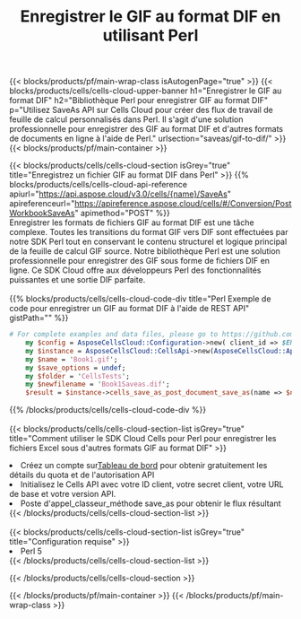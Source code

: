﻿---
title:  Enregistrer le GIF au format DIF en utilisant Perl
description:  Utilisation du SDK Cloud Aspose.Cells pour Perl pour enregistrer le fichier au format GIF au format DIF.
---
{{< blocks/products/pf/main-wrap-class isAutogenPage="true" >}}
{{< blocks/products/cells/cells-cloud-upper-banner h1="Enregistrer le GIF au format DIF" h2="Bibliothèque Perl pour enregistrer GIF au format DIF" p="Utilisez SaveAs API sur Cells Cloud pour créer des flux de travail de feuille de calcul personnalisés dans Perl. Il s\'agit d\'une solution professionnelle pour enregistrer des GIF au format DIF et d\'autres formats de documents en ligne à l\'aide de Perl." urlsection="saveas/gif-to-dif/" >}}
{{< blocks/products/pf/main-container >}}

{{< blocks/products/cells/cells-cloud-section isGrey="true" title="Enregistrez un fichier GIF au format DIF dans Perl" >}}
{{% blocks/products/cells/cells-cloud-api-reference apiurl="https://api.aspose.cloud/v3.0/cells/{name}/SaveAs" apireferenceurl="https://apireference.aspose.cloud/cells/#/Conversion/PostWorkbookSaveAs" apimethod="POST" %}}
<br/>
Enregistrer les formats de fichiers GIF au format DIF est une tâche complexe. Toutes les transitions du format GIF vers DIF sont effectuées par notre SDK Perl tout en conservant le contenu structurel et logique principal de la feuille de calcul GIF source. Notre bibliothèque Perl est une solution professionnelle pour enregistrer des GIF sous forme de fichiers DIF en ligne. Ce SDK Cloud offre aux développeurs Perl des fonctionnalités puissantes et une sortie DIF parfaite.
<br/>
<br/>
{{% blocks/products/cells/cells-cloud-code-div title="Perl Exemple de code pour enregistrer un GIF au format DIF à l\'aide de REST API" gistPath="" %}}
  
```perl
# For complete examples and data files, please go to https://github.com/aspose-cells-cloud/aspose-cells-cloud-perl/
    my $config = AsposeCellsCloud::Configuration->new( client_id => $ENV{'ProductClientId'}, client_secret => $ENV{'ProductClientSecret'});
    my $instance = AsposeCellsCloud::CellsApi->new(AsposeCellsCloud::ApiClient->new( $config));
    my $name = 'Book1.gif';
    my $save_options = undef;
    my $folder = 'CellsTests';
    my $newfilename = 'Book1Saveas.dif';
    $result = $instance->cells_save_as_post_document_save_as(name => $name,save_options => $save_options, newfilename => $newfilename, folder => $folder);
```
  
{{% /blocks/products/cells/cells-cloud-code-div %}}
<br/>
<br/>
{{< blocks/products/cells/cells-cloud-section-list isGrey="true" title="Comment utiliser le SDK Cloud Cells pour Perl pour enregistrer les fichiers Excel sous d\'autres formats GIF au format DIF" >}}
<li> Créez un compte sur<a href="https://dashboard.aspose.cloud/">Tableau de bord</a> pour obtenir gratuitement les détails du quota et de l'autorisation API</li>
<li>Initialisez le Cells API avec votre ID client, votre secret client, votre URL de base et votre version API.</li>
<li>Poste d'appel_classeur_méthode save_as pour obtenir le flux résultant</li>
{{< /blocks/products/cells/cells-cloud-section-list >}}
<br/>
<br/>
{{< blocks/products/cells/cells-cloud-section-list isGrey="true" title="Configuration requise" >}}
<li>Perl 5</li>
{{< /blocks/products/cells/cells-cloud-section-list >}}

{{< /blocks/products/cells/cells-cloud-section >}}

{{< /blocks/products/pf/main-container >}}
{{< /blocks/products/pf/main-wrap-class >}}
